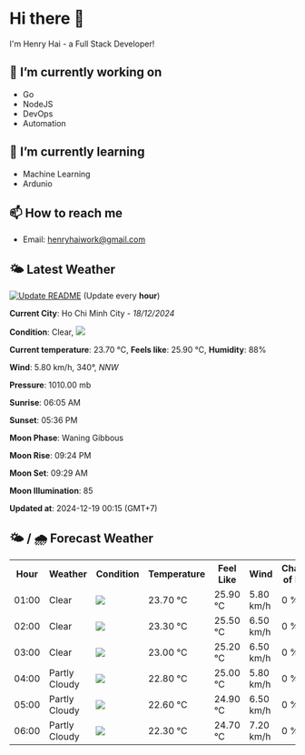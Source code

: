 # Hi there 👋

I'm Henry Hai - a Full Stack Developer!

## 🔭 I’m currently working on

- Go
- NodeJS
- DevOps
- Automation

## 🌱 I’m currently learning

- Machine Learning
- Ardunio

## 📫 How to reach me

- Email: <henryhaiwork@gmail.com>

## 🌤️ Latest Weather
[![Update README](https://github.com/henry0hai/henry0hai/actions/workflows/udpateReadme.yml/badge.svg)](https://github.com/henry0hai/henry0hai/actions/workflows/udpateReadme.yml)
(Update every **hour**)
<!-- CURRENT_WEATHER:START -->
**Current City**: Ho Chi Minh City - *18/12/2024*

**Condition**: Clear, <img src="https://cdn.weatherapi.com/weather/64x64/night/113.png"/>

**Current temperature**: 23.70 °C, **Feels like**: 25.90 °C, **Humidity**: 88%

**Wind**: 5.80 km/h, 340°, *NNW*

**Pressure**: 1010.00 mb

**Sunrise**: 06:05 AM

**Sunset**: 05:36 PM

**Moon Phase**: Waning Gibbous

**Moon Rise**: 09:24 PM

**Moon Set**: 09:29 AM

**Moon Illumination**: 85

**Updated at**: 2024-12-19 00:15 (GMT+7)<!-- CURRENT_WEATHER:END -->

## 🌤️ / 🌧️ Forecast Weather
<!-- FORECAST_WEATHER:START -->
<table>
		<tr>
			<th>Hour</th>
			<th>Weather</th>
			<th>Condition</th>
			<th>Temperature</th>
			<th>Feel Like</th>
			<th>Wind</th>
			<th>Chance of Rain</th>
		</tr>
				<tr>
					<td>01:00</td>
					<td>Clear </td>
					<td><img src='https://cdn.weatherapi.com/weather/64x64/night/113.png'/></td>
					<td>23.70 °C</td>
					<td>25.90 °C</td>
					<td>5.80 km/h</td>
					<td>0 %</td>
				</tr>
				<tr>
					<td>02:00</td>
					<td>Clear </td>
					<td><img src='https://cdn.weatherapi.com/weather/64x64/night/113.png'/></td>
					<td>23.30 °C</td>
					<td>25.50 °C</td>
					<td>6.50 km/h</td>
					<td>0 %</td>
				</tr>
				<tr>
					<td>03:00</td>
					<td>Clear </td>
					<td><img src='https://cdn.weatherapi.com/weather/64x64/night/113.png'/></td>
					<td>23.00 °C</td>
					<td>25.20 °C</td>
					<td>6.50 km/h</td>
					<td>0 %</td>
				</tr>
				<tr>
					<td>04:00</td>
					<td>Partly Cloudy </td>
					<td><img src='https://cdn.weatherapi.com/weather/64x64/night/116.png'/></td>
					<td>22.80 °C</td>
					<td>25.00 °C</td>
					<td>5.80 km/h</td>
					<td>0 %</td>
				</tr>
				<tr>
					<td>05:00</td>
					<td>Partly Cloudy </td>
					<td><img src='https://cdn.weatherapi.com/weather/64x64/night/116.png'/></td>
					<td>22.60 °C</td>
					<td>24.90 °C</td>
					<td>6.50 km/h</td>
					<td>0 %</td>
				</tr>
				<tr>
					<td>06:00</td>
					<td>Partly Cloudy </td>
					<td><img src='https://cdn.weatherapi.com/weather/64x64/night/116.png'/></td>
					<td>22.30 °C</td>
					<td>24.70 °C</td>
					<td>7.20 km/h</td>
					<td>0 %</td>
				</tr>
</table>
<!-- FORECAST_WEATHER:END -->
